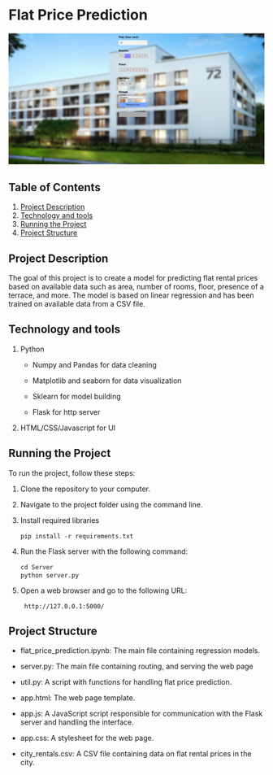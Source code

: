 # Flat Price Prediction

![Screenshot](FPP.png)

## Table of Contents

1. [Project Description](#project-description)
2. [Technology and tools](#technology-and-tools)
3. [Running the Project](#running-the-project)
4. [Project Structure](#project-structure)

## Project Description

The goal of this project is to create a model for predicting flat rental prices based on available data such as area, number of rooms, floor, presence of a terrace, and more. The model is based on linear regression and has been trained on available data from a CSV file.

## Technology and tools

1. Python
   
   * Numpy and Pandas for data cleaning
     
   * Matplotlib and seaborn for data visualization
     
   * Sklearn for model building
     
   * Flask for http server
     
2. HTML/CSS/Javascript for UI

## Running the Project

To run the project, follow these steps:

1. Clone the repository to your computer.

2. Navigate to the project folder using the command line.
   
4. Install required libraries
   
   ```shell
   pip install -r requirements.txt

6. Run the Flask server with the following command:

   ```shell
   cd Server
   python server.py
7. Open a web browser and go to the following URL:
   
   ```shell
    http://127.0.0.1:5000/

## Project Structure

* flat_price_prediction.ipynb: The main file containing regression models.
    
* server.py: The main file containing routing, and serving the web page

* util.py: A script with functions for handling flat price prediction.

* app.html: The web page template.

* app.js: A JavaScript script responsible for communication with the Flask server and handling the interface.

* app.css: A stylesheet for the web page.

* city_rentals.csv: A CSV file containing data on flat rental prices in the city.
